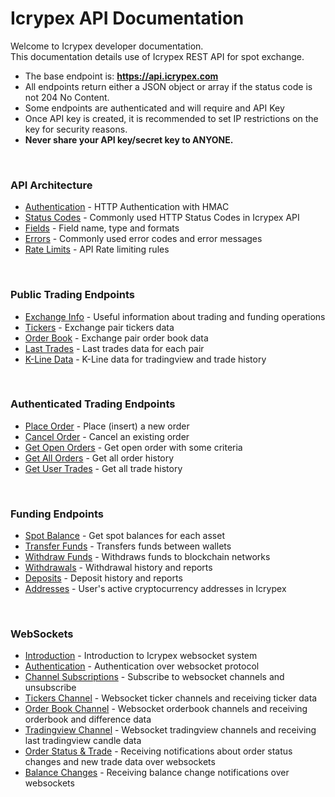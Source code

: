 # Icrypex API Documentation

Welcome to Icrypex developer documentation.<br />
This documentation details use of Icrypex REST API for spot exchange.

- The base endpoint is: **https://api.icrypex.com**
- All endpoints return either a JSON object or array if the status code is not 204 No Content.
- Some endpoints are authenticated and will require and API Key
- Once API key is created, it is recommended to set IP restrictions on the key for security reasons.
- **Never share your API key/secret key to ANYONE.**

<br />

### API Architecture

- [Authentication](architecture.md#authentication) - HTTP Authentication with HMAC
- [Status Codes](architecture.md#status-codes) - Commonly used HTTP Status Codes in Icrypex API
- [Fields](architecture.md#fields) - Field name, type and formats
- [Errors](architecture.md#errors) - Commonly used error codes and error messages
- [Rate Limits](architecture.md#rate-limits) - API Rate limiting rules

<br />

### Public Trading Endpoints

- [Exchange Info](trading-public.md#exchange-info) - Useful information about trading and funding operations
- [Tickers](trading-public.md#tickers) - Exchange pair tickers data
- [Order Book](trading-public.md#order-book) - Exchange pair order book data
- [Last Trades](trading-public.md#last-trades) - Last trades data for each pair
- [K-Line Data](trading-public.md#k-line-data) - K-Line data for tradingview and trade history

<br />

### Authenticated Trading Endpoints

- [Place Order](trading-authenticated.md#place-order) - Place (insert) a new order
- [Cancel Order](trading-authenticated.md#cancel-order) - Cancel an existing order
- [Get Open Orders](trading-authenticated.md#get-open-orders) - Get open order with some criteria
- [Get All Orders](trading-authenticated.md#get-all-orders) - Get all order history
- [Get User Trades](trading-authenticated.md#get-user-trades) - Get all trade history

<br />

### Funding Endpoints

- [Spot Balance](funding.md#place-order) - Get spot balances for each asset
- [Transfer Funds](funding.md#transfer-funds) - Transfers funds between wallets
- [Withdraw Funds](funding.md#withdraw-funds) - Withdraws funds to blockchain networks
- [Withdrawals](funding.md#withdrawals) - Withdrawal history and reports
- [Deposits](funding.md#deposits) - Deposit history and reports
- [Addresses](funding.md#addresses) - User's active cryptocurrency addresses in Icrypex

<br />

### WebSockets

- [Introduction](websockets.md#introduction) - Introduction to Icrypex websocket system
- [Authentication](websockets.md#authentication) - Authentication over websocket protocol
- [Channel Subscriptions](websockets.md#channel-subscriptions) - Subscribe to websocket channels and unsubscribe
- [Tickers Channel](websockets.md#tickers-channel) - Websocket ticker channels and receiving ticker data
- [Order Book Channel](websockets.md#order-book-channel) - Websocket orderbook channels and receiving orderbook and difference data
- [Tradingview Channel](websockets.md#tradingview-channel) - Websocket tradingview channels and receiving last tradingview candle data
- [Order Status & Trade](websockets.md#order-status--trade) - Receiving notifications about order status changes and new trade data over websockets
- [Balance Changes](websockets.md#balance-changes) - Receiving balance change notifications over websockets
